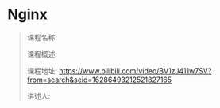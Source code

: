 # Nginx

> 课程名称: 
>
> 课程概述:
>
> 课程地址: https://www.bilibili.com/video/BV1zJ411w7SV?from=search&seid=16286493212521827165
>
> 讲述人: 
